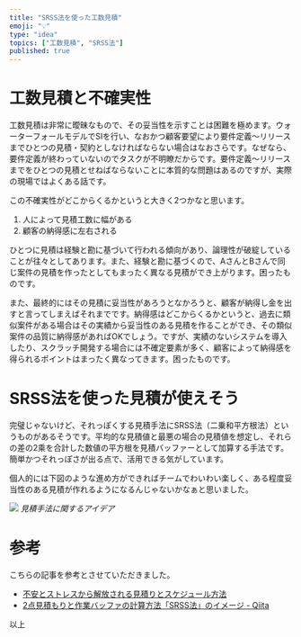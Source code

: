 ```yaml
---
title: "SRSS法を使った工数見積"
emoji: "💡"
type: "idea"
topics: ["工数見積", "SRSS法"]
published: true
---
```


# 工数見積と不確実性

工数見積は非常に曖昧なもので、その妥当性を示すことは困難を極めます。ウォーターフォールモデルでSIを行い、なおかつ顧客要望により要件定義～リリースまでひとつの見積・契約としなければならない場合はなおさらです。なぜなら、要件定義が終わっていないのでタスクが不明瞭だからです。要件定義～リリースまでをひとつの見積とせねばならないことに本質的な問題はあるのですが、実際の現場ではよくある話です。

この不確実性がどこからくるかというと大きく2つかなと思います。

1. 人によって見積工数に幅がある
2. 顧客の納得感に左右される

ひとつに見積は経験と勘に基づいて行われる傾向があり、論理性が破綻していることが往々としてあります。また、経験と勘に基づくので、AさんとBさんで同じ案件の見積を作ったとしてもまったく異なる見積ができ上がります。困ったものです。

また、最終的にはその見積に妥当性があろうとなかろうと、顧客が納得し金を出すと言ってしまえばそれまでです。納得感はどこからくるかというと、過去に類似案件がある場合はその実績から妥当性のある見積を作ることができ、その類似案件の品質に納得感があればOKでしょう。ですが、実績のないシステムを導入したり、スクラッチ開発する場合には不確定要素が多く、顧客によって納得感を得られるポイントはまったく異なってきます。困ったものです。

# SRSS法を使った見積が使えそう

完璧じゃないけど、それっぽくする見積手法にSRSS法（⼆乗和平⽅根法）というものがあるそうです。平均的な見積値と最悪の場合の見積値を想定し、それらの差の2乘を合計した数値の平方根を見積バッファーとして加算する手法です。簡単かつそれっぽさが出る点で、活用できる気がしています。

個人的には下図のような進め方ができればチームでわいわい楽しく、ある程度妥当性のある見積が作れるようになるんじゃないかなぁと思いました。

![](https://storage.googleapis.com/zenn-user-upload/ejxvmggxlm8t31sc12h9q5rdl1oj)
*見積手法に関するアイデア*

# 参考

こちらの記事を参考とさせていただきました。

- [不安とストレスから解放される見積りとスケジュール方法](https://zenn.dev/hirokidaichi/articles/af0a92b9ce666968f97b)
- [2点見積もりと作業バッファの計算方法「SRSS法」のイメージ \- Qiita](https://qiita.com/Hiraku/items/c29ca383fbef8eb38fd2)

以上